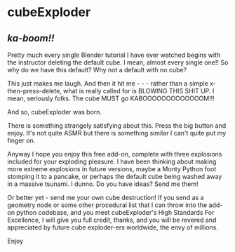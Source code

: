 # cubeExploder
## _ka-boom!!_

Pretty much every single Blender tutorial I have ever watched begins with the instructor deleting the default cube. I mean,
almost every single one!! So why do we have this default? Why not a default with no cube?

This just makes me laugh. And then it hit me - - - rather than a simple x-then-press-delete, what is really called for is
BLOWING THIS SHIT UP. I mean, seriously folks. The cube MUST go KABOOOOOOOOOOOOOM!!!

And so, cubeExploder was born.

There is something strangely satisfying about this. Press the big button and enjoy. It's not quite ASMR but there is 
something similar I can't quite put my finger on.

Anyway I hope you enjoy this free add-on, complete with three explosions included for your exploding pleasure. I have
been thinking about making more extreme explosions in future versions, maybe a Monty Python foot stomping it to a pancake, or perhaps
the default cube being washed away in a massive tsunami. I dunno. Do you have ideas? Send me them!

Or better yet - send me your own cube destruction! If you send as a geometry node or some other procedural list that I can throw
into the add-on python codebase, and you meet cubeExploder's High Standards For Excellence, I will give you full credit, thanks,
and you will be revered and appreciated by future cube exploder-ers worldwide, the envy of millions.

Enjoy
